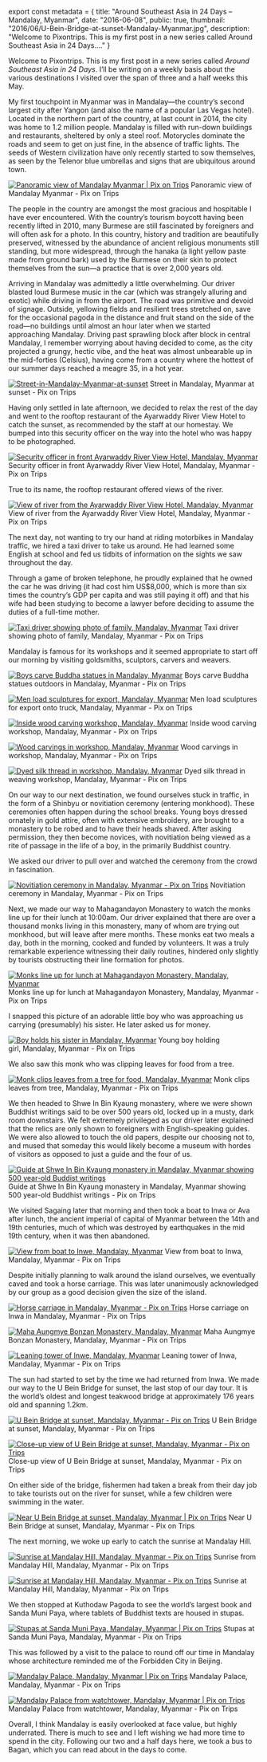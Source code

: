export const metadata = { title: "Around Southeast Asia in 24 Days – Mandalay, Myanmar", date: "2016-06-08", public: true, thumbnail: "2016/06/U-Bein-Bridge-at-sunset-Mandalay-Myanmar.jpg", description: "Welcome to Pixontrips. This is my first post in a new series called Around Southeast Asia in 24 Days...." }

Welcome to Pixontrips. This is my first post in a new series called _Around Southeast Asia in 24 Days_. I’ll be writing on a weekly basis about the various destinations I visited over the span of three and a half weeks this May.

My first touchpoint in Myanmar was in Mandalay—the country’s second largest city after Yangon (and also the name of a popular Las Vegas hotel). Located in the northern part of the country, at last count in 2014, the city was home to 1.2 million people. Mandalay is filled with run-down buildings and restaurants, sheltered by only a steel roof. Motorycles dominate the roads and seem to get on just fine, in the absence of traffic lights. The seeds of Western civilization have only recently started to sow themselves, as seen by the Telenor blue umbrellas and signs that are ubiquitous around town.

[![Panoramic view of Mandalay Myanmar | Pix on Trips](http://pixontrips.com/wp-content/uploads/2016/06/Panoramic-view-of-Mandalay-Myanmar-1200x800.jpg)](http://pixontrips.com/2016/06/07/around-asia-24-days-mandalay/panoramic-view-of-mandalay-myanmar-1200x800/) Panoramic view of Mandalay Myanmar - Pix on Trips

The people in the country are amongst the most gracious and hospitable I have ever encountered. With the country’s tourism boycott having been recently lifted in 2010, many Burmese are still fascinated by foreigners and will often ask for a photo. In this country, history and tradition are beautifully preserved, witnessed by the abundance of ancient religious monuments still standing, but more widespread, through the hanaka (a light yellow paste made from ground bark) used by the Burmese on their skin to protect themselves from the sun—a practice that is over 2,000 years old.

Arriving in Mandalay was admittedly a little overwhelming. Our driver blasted loud Burmese music in the car (which was strangely alluring and exotic) while driving in from the airport. The road was primitive and devoid of signage. Outside, yellowing fields and resilient trees stretched on, save for the occasional pagoda in the distance and fruit stand on the side of the road—no buildings until almost an hour later when we started approaching Mandalay. Driving past sprawling block after block in central Mandalay, I remember worrying about having decided to come, as the city projected a grungy, hectic vibe, and the heat was almost unbearable up in the mid-forties (Celsius), having come from a country where the hottest of our summer days reached a meagre 35, in a hot year.

[![Street-in-Mandalay-Myanmar-at-sunset](http://pixontrips.com/wp-content/uploads/2016/06/Street-in-Mandalay-Myanmar-at-sunset-1200x799.jpg)](http://pixontrips.com/2016/06/07/around-asia-24-days-mandalay/street-in-mandalay-myanmar-at-sunset-1200x799/) Street in Mandalay, Myanmar at sunset - Pix on Trips

Having only settled in late afternoon, we decided to relax the rest of the day and went to the rooftop restaurant of the Ayarwaddy River View Hotel to catch the sunset, as recommended by the staff at our homestay. We bumped into this security officer on the way into the hotel who was happy to be photographed.

[![Security officer in front Ayarwaddy River View Hotel, Mandalay, Myanmar](http://pixontrips.com/wp-content/uploads/2016/06/Security-officer-Mandalay-Myanmar-1200x800.jpg)](http://pixontrips.com/2016/06/07/around-asia-24-days-mandalay/security-officer-mandalay-myanmar-1200x800/) Security officer in front Ayarwaddy River View Hotel, Mandalay, Myanmar - Pix on Trips

True to its name, the rooftop restaurant offered views of the river.

[![View of river from the Ayarwaddy River View Hotel, Mandalay, Myanmar](http://pixontrips.com/wp-content/uploads/2016/06/Panoramic-view-of-Ayarwaddy-River-Mandalay-Myanmar-1200x800.jpg)](http://pixontrips.com/2016/06/07/around-asia-24-days-mandalay/panoramic-view-of-ayarwaddy-river-mandalay-myanmar-1200x800/) View of river from the Ayarwaddy River View Hotel, Mandalay, Myanmar - Pix on Trips

The next day, not wanting to try our hand at riding motorbikes in Mandalay traffic, we hired a taxi driver to take us around. He had learned some English at school and fed us tidbits of information on the sights we saw throughout the day.

Through a game of broken telephone, he proudly explained that he owned the car he was driving (it had cost him US\$8,000, which is more than six times the country’s GDP per capita and was still paying it off) and that his wife had been studying to become a lawyer before deciding to assume the duties of a full-time mother.

[![Taxi driver showing photo of family, Mandalay, Myanmar](http://pixontrips.com/wp-content/uploads/2016/06/Taxi-driver-showing-photo-of-family-Mandalay-Myanmar-1200x800.jpg)](http://pixontrips.com/2016/06/07/around-asia-24-days-mandalay/taxi-driver-showing-photo-of-family-mandalay-myanmar-1200x800/) Taxi driver showing photo of family, Mandalay, Myanmar - Pix on Trips

Mandalay is famous for its workshops and it seemed appropriate to start off our morning by visiting goldsmiths, sculptors, carvers and weavers.

[![Boys carve Buddha statues in Mandalay, Myanmar](http://pixontrips.com/wp-content/uploads/2016/06/Boys-carve-Buddha-statues-in-Mandalay-Myanmar.jpg)](http://pixontrips.com/2016/06/07/around-asia-24-days-mandalay/boys-carve-buddha-statues-in-mandalay-myanmar-2/) Boys carve Buddha statues outdoors in Mandalay, Myanmar - Pix on Trips

[![Men load sculptures for export, Mandalay, Myanmar](http://pixontrips.com/wp-content/uploads/2016/06/Loading-sculptures-for-export-Mandalay-Myanmar-1200x800.jpg)](http://pixontrips.com/2016/06/07/around-asia-24-days-mandalay/loading-sculptures-for-export-mandalay-myanmar-1200x800/) Men load sculptures for export onto truck, Mandalay, Myanmar - Pix on Trips

[![Inside wood carving workshop, Mandalay, Myanmar ](http://pixontrips.com/wp-content/uploads/2016/06/Inside-wood-carving-workshop-Mandalay-Myanmar-1200x800.jpg)](http://pixontrips.com/2016/06/07/around-asia-24-days-mandalay/inside-wood-carving-workshop-mandalay-myanmar-1200x800/) Inside wood carving workshop, Mandalay, Myanmar - Pix on Trips

[![Wood carvings in workshop, Mandalay, Myanmar](http://pixontrips.com/wp-content/uploads/2016/06/Wood-carvings-in-workshop-Mandalay-Myanmar-1200x800.jpg)](http://pixontrips.com/2016/06/07/around-asia-24-days-mandalay/wood-carvings-in-workshop-mandalay-myanmar-1200x800/) Wood carvings in workshop, Mandalay, Myanmar - Pix on Trips

[![Dyed silk thread in workshop, Mandalay, Myanmar](http://pixontrips.com/wp-content/uploads/2016/06/MG_3197.JPG-1200x800.jpg)](http://pixontrips.com/wp-content/uploads/2016/06/MG_3197.JPG-1200x800.jpg) Dyed silk thread in weaving workshop, Mandalay, Myanmar - Pix on Trips

On our way to our next destination, we found ourselves stuck in traffic, in the form of a Shinbyu or novitiation ceremony (entering monkhood). These ceremonies often happen during the school breaks. Young boys dressed ornately in gold attire, often with extensive embroidery, are brought to a monastery to be robed and to have their heads shaved. After asking permission, they then become novices, with novitiation being viewed as a rite of passage in the life of a boy, in the primarily Buddhist country.

We asked our driver to pull over and watched the ceremony from the crowd in fascination.

[![Novitiation ceremony in Mandalay, Myanmar - Pix on Trips](http://pixontrips.com/wp-content/uploads/2016/06/Novitiation-ceremony-in-Mandalay-Myanmar.jpg)](http://pixontrips.com/product/novitiation-ceremony-in-mandalay-myanmar/novitiation-ceremony-in-mandalay-myanmar-pix-on-trips/) Novitiation ceremony in Mandalay, Myanmar - Pix on Trips

Next, we made our way to Mahagandayon Monastery to watch the monks line up for their lunch at 10:00am. Our driver explained that there are over a thousand monks living in this monastery, many of whom are trying out monkhood, but will leave after mere months. These monks eat two meals a day, both in the morning, cooked and funded by volunteers. It was a truly remarkable experience witnessing their daily routines, hindered only slightly by tourists obstructing their line formation for photos.

[![Monks line up for lunch at Mahagandayon Monastery, Mandalay, Myanmar](http://pixontrips.com/wp-content/uploads/2016/06/Monks-line-up-for-lunch-at-Mahagandayon-Monastery-1200x800.jpg)](http://pixontrips.com/2016/06/07/around-asia-24-days-mandalay/monks-line-up-for-lunch-at-mahagandayon-monastery-1200x800/) Monks line up for lunch at Mahagandayon Monastery, Mandalay, Myanmar - Pix on Trips

I snapped this picture of an adorable little boy who was approaching us carrying (presumably) his sister. He later asked us for money.

[![Boy holds his sister in Mandalay, Myanmar](http://pixontrips.com/wp-content/uploads/2016/06/Boy-holds-his-sister-in-Mandalay-Myanmar-800x1200.jpg)](http://pixontrips.com/2016/06/07/around-asia-24-days-mandalay/boy-holds-his-sister-in-mandalay-myanmar-800x1200/) Young boy holding girl, Mandalay, Myanmar - Pix on Trips

We also saw this monk who was clipping leaves for food from a tree.

[![Monk clips leaves from a tree for food, Mandalay, Myanmar](http://pixontrips.com/wp-content/uploads/2016/06/Monk-clips-leaves-for-from-a-tree-Mandalay-Myanmar-1200x800.jpg)](http://pixontrips.com/2016/06/07/around-asia-24-days-mandalay/monk-clips-leaves-for-from-a-tree-mandalay-myanmar-1200x800/) Monk clips leaves from tree, Mandalay, Myanmar - Pix on Trips

We then headed to Shwe In Bin Kyaung monastery, where we were shown Buddhist writings said to be over 500 years old, locked up in a musty, dark room downstairs. We felt extremely privileged as our driver later explained that the relics are only shown to foreigners with English-speaking guides. We were also allowed to touch the old papers, despite our choosing not to, and mused that someday this would likely become a museum with hordes of visitors as opposed to just a guide and the four of us.

[![Guide at Shwe In Bin Kyaung monastery in Mandalay, Myanmar showing 500 year-old Buddist writings](http://pixontrips.com/wp-content/uploads/2016/06/Staff-displays-Buddist-writing-at-Shwe-In-Bin-Kyaung-monastery-1200x900.jpg)](http://pixontrips.com/2016/06/07/around-asia-24-days-mandalay/staff-displays-buddist-writing-at-shwe-in-bin-kyaung-monastery-1200x900/) Guide at Shwe In Bin Kyaung monastery in Mandalay, Myanmar showing 500 year-old Buddhist writings - Pix on Trips

We visited Sagaing later that morning and then took a boat to Inwa or Ava after lunch, the ancient imperial of capital of Myanmar between the 14th and 19th centuries, much of which was destroyed by earthquakes in the mid 19th century, when it was then abandoned.

[![View from boat to Inwe, Mandalay, Myanmar](http://pixontrips.com/wp-content/uploads/2016/06/MG_3264.JPG-1200x800.jpg)](http://pixontrips.com/2016/06/07/around-asia-24-days-mandalay/mg_3264-jpg-1200x800/) View from boat to Inwa, Mandalay, Myanmar - Pix on Trips

Despite initially planning to walk around the island ourselves, we eventually caved and took a horse carriage. This was later unanimously acknowledged by our group as a good decision given the size of the island.

[![Horse carriage in Mandalay, Myanmar - Pix on Trips](http://pixontrips.com/wp-content/uploads/2016/06/Horse-carriage-in-Mandalay-Myanmar.jpg)](http://pixontrips.com/product/horse-carriage-in-mandalay-myanmar/horse-carriage-in-mandalay-myanmar-pix-on-trips/) Horse carriage on Inwa in Mandalay, Myanmar - Pix on Trips

[![Maha Aungmye Bonzan Monastery, Mandalay, Myanmar](http://pixontrips.com/wp-content/uploads/2016/06/Maha-Aungmye-Bonzan-Monastery-Inwa-Myanmar-1200x800.jpg)](http://pixontrips.com/2016/06/07/around-asia-24-days-mandalay/maha-aungmye-bonzan-monastery-inwa-myanmar-1200x800/) Maha Aungmye Bonzan Monastery, Mandalay, Myanmar - Pix on Trips

[![Leaning tower of Inwe, Mandalay, Myanmar](http://pixontrips.com/wp-content/uploads/2016/06/Leaning-tower-of-Inwe-Mandalay-Myanmar-800x1200.jpg)](http://pixontrips.com/2016/06/07/around-asia-24-days-mandalay/leaning-tower-of-inwe-mandalay-myanmar-800x1200/) Leaning tower of Inwa, Mandalay, Myanmar - Pix on Trips

The sun had started to set by the time we had returned from Inwa. We made our way to the U Bein Bridge for sunset, the last stop of our day tour. It is the world’s oldest and longest teakwood bridge at approximately 176 years old and spanning 1.2km.

[![U Bein Bridge at sunset, Mandalay, Myanmar - Pix on Trips](http://pixontrips.com/wp-content/uploads/2016/06/U-Bein-Bridge-at-sunset-Mandalay-Myanmar.jpg)](http://pixontrips.com/product/u-bein-bridge-at-sunset-mandalay-myanmar/u-bein-bridge-at-sunset-mandalay-myanmar-pix-on-trips/) U Bein Bridge at sunset, Mandalay, Myanmar - Pix on Trips

[![Close-up view of U Bein Bridge at sunset, Mandalay, Myanmar - Pix on Trips](http://pixontrips.com/wp-content/uploads/2016/06/Close-up-view-of-U-Bein-Bridge-at-sunset-Mandalay-Myanmar.jpg)](http://pixontrips.com/product/close-up-view-of-u-bein-bridge-at-sunset-mandalay-myanmar/close-up-view-of-u-bein-bridge-at-sunset-mandalay-myanmar-pix-on-trips/) Close-up view of U Bein Bridge at sunset, Mandalay, Myanmar - Pix on Trips

On either side of the bridge, fishermen had taken a break from their day job to take tourists out on the river for sunset, while a few children were swimming in the water.

[![Near U Bein Bridge at sunset, Mandalay, Myanmar | Pix on Trips](http://pixontrips.com/wp-content/uploads/2016/06/Near-U-Bein-Bridge-at-sunset-Mandalay-Myanmar-1200x800.jpg)](http://pixontrips.com/2016/06/07/around-asia-24-days-mandalay/near-u-bein-bridge-at-sunset-mandalay-myanmar-1200x800/) Near U Bein Bridge at sunset, Mandalay, Myanmar - Pix on Trips

The next morning, we woke up early to catch the sunrise at Mandalay Hill.

[![Sunrise at Mandalay Hill, Mandalay, Myanmar - Pix on Trips](http://pixontrips.com/wp-content/uploads/2016/06/Sunrise-at-Mandalay-Hill-Mandalay-Myanmar.jpg)](http://pixontrips.com/product/sunrise-at-mandalay-hill-mandalay-myanmar/sunrise-at-mandalay-hill-mandalay-myanmar-pix-on-trips/) Sunrise from Mandalay Hill, Mandalay, Myanmar - Pix on Trips

[![Sunrise at Mandalay Hill, Mandalay, Myanmar - Pix on Trips](http://pixontrips.com/wp-content/uploads/2016/06/Sunrise-at-Mandalay-Hill-Mandalay-Myanmar-6437.jpg)](http://pixontrips.com/product/sunrise-at-mandalay-hill-mandalay-myanmar-2/sunrise-at-mandalay-hill-mandalay-myanmar-pix-on-trips-2/) Sunrise at Mandalay Hill, Mandalay, Myanmar - Pix on Trips

We then stopped at Kuthodaw Pagoda to see the world’s largest book and Sanda Muni Paya, where tablets of Buddhist texts are housed in stupas.

[![Stupas at Sanda Muni Paya, Mandalay, Myanmar | Pix on Trips](http://pixontrips.com/wp-content/uploads/2016/06/Stupas-at-Sanda-Muni-Paya-1200x800.jpg)](http://pixontrips.com/2016/06/07/around-asia-24-days-mandalay/stupas-at-sanda-muni-paya-1200x800/) Stupas at Sanda Muni Paya, Mandalay, Myanmar - Pix on Trips

This was followed by a visit to the palace to round off our time in Mandalay whose architecture reminded me of the Forbidden City in Beijing.

[![Mandalay Palace, Mandalay, Myanmar | Pix on Trips](http://pixontrips.com/wp-content/uploads/2016/06/MG_3428.JPG-1200x800.jpg)](http://pixontrips.com/2016/06/07/around-asia-24-days-mandalay/mg_3428-jpg-1200x800/) Mandalay Palace, Mandalay, Myanmar - Pix on Trips

[![Mandalay Palace from watchtower, Mandalay, Myanmar | Pix on Trips](http://pixontrips.com/wp-content/uploads/2016/06/MG_3442.JPG-1200x799.jpg)](http://pixontrips.com/2016/06/07/around-asia-24-days-mandalay/mg_3442-jpg-1200x799/) Mandalay Palace from watchtower, Mandalay, Myanmar - Pix on Trips

Overall, I think Mandalay is easily overlooked at face value, but highly underrated. There is much to see and I left wishing we had more time to spend in the city. Following our two and a half days here, we took a bus to Bagan, which you can read about in the days to come.
